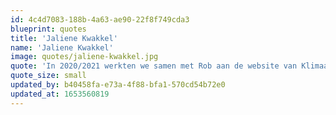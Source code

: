 ```yaml
---
id: 4c4d7083-188b-4a63-ae90-22f8f749cda3
blueprint: quotes
title: 'Jaliene Kwakkel'
name: 'Jaliene Kwakkel'
image: quotes/jaliene-kwakkel.jpg
quote: 'In 2020/2021 werkten we samen met Rob aan de website van Klimaatadaptatie Groningen. Een hele leuke en fijne samenwerking, waar kwaliteit voorop stond. Rob is kundig, bereikbaar, gemakkelijk in contact, een meedenker en wanneer iets ''niet kan'' wordt er in gezamenlijkheid toch naar oplossingen gezocht. Kortom, Rob is iemand die je met vertrouwen aanbeveelt.'
quote_size: small
updated_by: b40458fa-e73a-4f88-bfa1-570cd54b72e0
updated_at: 1653560819
---
```

